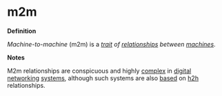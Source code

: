 # m2m

**Definition**

_Machine-to-machine_ (m2m) is a [_trait_](trait.md) _of_ [_relationships_](relate.md) _between_ [_machines_](machine.md).

**Notes**

M2m relationships are conspicuous and highly [complex](complexity.md) in [digital](digital.md) [networking](network.md) [systems](system.md), although such systems are also [based](base.md) on [h2h](h2h.md) relationships.
